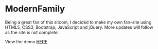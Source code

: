 # ModernFamily
Being a great fan of this sitcom, I decided to make my own fan-site using HTML5, CSS3, Bootstrap, JavaScript and jQuery. More updates will follow as the site is not complete.

View the demo [HERE](http://aditya1208.github.io/ModernFamily)
